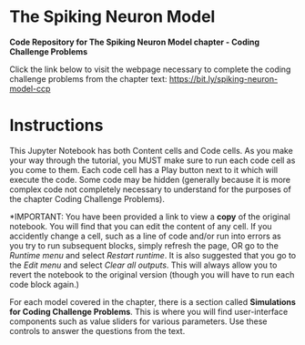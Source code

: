 # The Spiking Neuron Model
**Code Repository for The Spiking Neuron Model chapter - Coding Challenge Problems**

Click the link below to visit the webpage necessary to complete the coding challenge problems from the chapter text:
https://bit.ly/spiking-neuron-model-ccp

# Instructions
This Jupyter Notebook has both Content cells and Code cells. As you make your way through the tutorial, you MUST make sure to run each code cell as you come to them. Each code cell has a Play button next to it which will execute the code. Some code may be hidden (generally because it is more complex code not completely necessary to understand for the purposes of the chapter Coding Challenge Problems).

\*IMPORTANT: You have been provided a link to view a **copy** of the original notebook. You will find that you can edit the content of any cell. If you accidently change a cell, such as a line of code and/or run into errors as you try to run subsequent blocks, simply refresh the page, OR go to the *Runtime menu* and select *Restart runtime*. It is also suggested that you go to the *Edit menu* and select *Clear all outputs*. This will always allow you to revert the notebook to the original version (though you will have to run each code block again.)

For each model covered in the chapter, there is a section called **Simulations for Coding Challenge Problems**. This is where you will find user-interface components such as value sliders for various parameters. Use these controls to answer the questions from the text.
